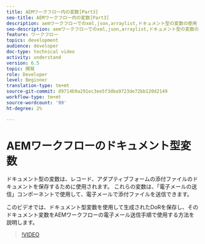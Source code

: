 ```yaml
---
title: AEMワークフロー内の変数[Part3]
seo-title: AEMワークフロー内の変数[Part3]
description: aemワークフローでのxml,json,arraylist,ドキュメント型の変数の使用
seo-description: aemワークフローでのxml,json,arraylist,ドキュメント型の変数の使用
feature: ワークフロー
topics: development
audience: developer
doc-type: technical video
activity: understand
version: 6.5
topic: 開発
role: Developer
level: Beginner
translation-type: tm+mt
source-git-commit: d9714b9a291ec3ee5f3dba9723de72bb120d2149
workflow-type: tm+mt
source-wordcount: '99'
ht-degree: 2%

---
```


# AEMワークフローのドキュメント型変数


ドキュメント型の変数は、レコード、アダプティブフォームの添付ファイルのドキュメントを保存するために使用されます。 これらの変数は、「電子メールの送信」コンポーネントで使用して、電子メールで添付ファイルを送信できます。

このビデオでは、ドキュメント型変数を使用して生成されたDoRを保存し、そのドキュメント変数をAEMワークフローの電子メール送信手順で使用する方法を説明します。

>[!VIDEO](https://video.tv.adobe.com/v/26452)
